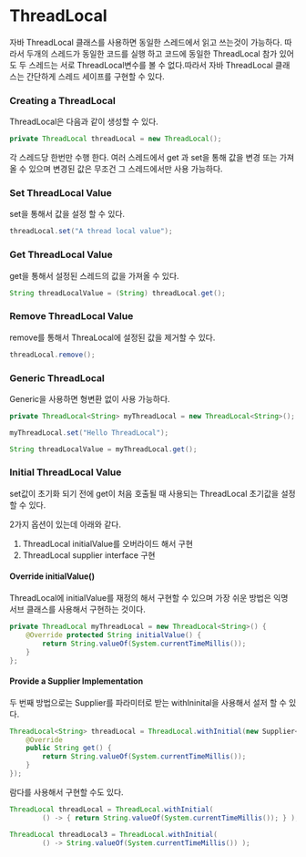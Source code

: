 # ThreadLocal

자바 ThreadLocal 클래스를 사용하면 동일한 스레드에서 읽고 쓰는것이 가능하다. 따라서 두개의 스레드가 동일한 코드를 실행 하고 코드에 동일한 ThreadLocal 참가 있어도 두 스레드는 서로 ThreadLocal변수를 볼  수 없다.따라서 자바 ThreadLocal 클래스는 간단하게 스레드 세이프를 구현할 수 있다.

### Creating a ThreadLocal

ThreadLocal은 다음과 같이 생성할 수 있다.

```java
private ThreadLocal threadLocal = new ThreadLocal();
```

각 스레드당 한번만 수행 한다. 여러 스레드에서 get 과 set을 통해 값을 변경 또는 가져올 수 있으며 변경된 값은 무조건 그 스레드에서만 사용 가능하다.

### Set ThreadLocal Value

set을 통해서 값을 설정 할 수 있다.

```java
threadLocal.set("A thread local value");
```

### Get ThreadLocal Value

get을 통해서 설정된 스레드의 값을 가져올 수 있다.

```java
String threadLocalValue = (String) threadLocal.get();
```

### Remove ThreadLocal Value

remove를 통해서 ThreaLocal에 설정된 값을 제거할 수 있다.

```java
threadLocal.remove();
```

### Generic ThreadLocal

Generic을 사용하면 형변환 없이 사용 가능하다.

```java
private ThreadLocal<String> myThreadLocal = new ThreadLocal<String>();
```

```java
myThreadLocal.set("Hello ThreadLocal");

String threadLocalValue = myThreadLocal.get();
```

### Initial ThreadLocal Value

set값이 초기화 되기 전에 get이 처음 호출될 때 사용되는  ThreadLocal 초기값을 설정 할 수 있다.

2가지 옵션이 있는데 아래와 같다.

1. ThreadLocal initialValue를 오버라이드 해서 구현
2. ThreadLocal supplier interface 구현

#### Override initialValue\(\)

ThreadLocal에 initialValue를 재정의 해서 구현할 수 있으며 가장 쉬운 방법은 익명 서브 클래스를 사용해서 구현하는 것이다.

```java
private ThreadLocal myThreadLocal = new ThreadLocal<String>() {
    @Override protected String initialValue() {
        return String.valueOf(System.currentTimeMillis());
    }
};   
```

#### Provide a Supplier Implementation

두 번째 방법으로는 Supplier를 파라미터로 받는 withIninital을 사용해서 설저 할 수 있다. 

```java
ThreadLocal<String> threadLocal = ThreadLocal.withInitial(new Supplier<String>() {
    @Override
    public String get() {
        return String.valueOf(System.currentTimeMillis());
    }
});
```

람다를 사용해서 구현할 수도 있다.

```java
ThreadLocal threadLocal = ThreadLocal.withInitial(
        () -> { return String.valueOf(System.currentTimeMillis()); } );
```

```java
ThreadLocal threadLocal3 = ThreadLocal.withInitial(
        () -> String.valueOf(System.currentTimeMillis()) );
```

  


